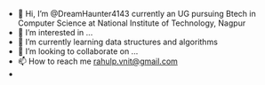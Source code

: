 - 👋 Hi, I’m @DreamHaunter4143 currently an UG pursuing Btech in Computer Science at National Institute of Technology, Nagpur
- 👀 I’m interested in ...
- 🌱 I’m currently learning data structures and algorithms
- 💞️ I’m looking to collaborate on ...
- 📫 How to reach me rahulp.vnit@gmail.com
-
<!---
DreamHaunter4143/DreamHaunter4143 is a ✨ special ✨ repository because its `README.md` (this file) appears on your GitHub profile.
You can click the Preview link to take a look at your changes.
--->
